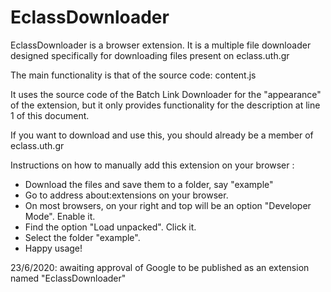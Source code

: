 # EclassDownloader

EclassDownloader is a browser extension.
It is a multiple file downloader designed specifically for downloading files present on eclass.uth.gr

The main functionality is that of the source code: content.js

It uses the source code of the Batch Link Downloader for the "appearance" of the extension, 
but it only provides functionality for the description at line 1 of this document.

If you want to download and use this, you should already be a member of eclass.uth.gr

Instructions on how to manually add this extension on your browser :
  - Download the files and save them to a folder, say "example"
  - Go to address about:extensions on your browser.
  - On most browsers, on your right and top will be an option "Developer Mode". Enable it.
  - Find the option "Load unpacked". Click it.
  - Select the folder "example".
  - Happy usage!


23/6/2020: awaiting approval of Google to be published as an extension named "EclassDownloader"


